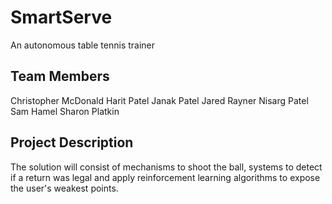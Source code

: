 # SmartServe
An autonomous table tennis trainer

## Team Members
Christopher McDonald
Harit Patel
Janak Patel
Jared Rayner
Nisarg Patel
Sam Hamel
Sharon Platkin

## Project Description
The solution will consist of mechanisms to shoot the ball, systems to detect if a return was legal and apply reinforcement learning algorithms to expose the user's weakest points.
